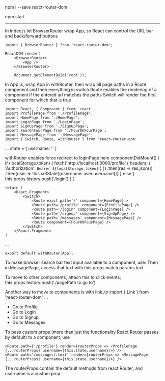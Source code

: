 npm i --save react-router-dom

npm start


----
In index.js let BrowserRouter wrap App, so React can control the URL bar and back/forward buttons

	import { BrowserRouter } from 'react-router-dom';

	ReactDOM.render(
		<BrowserRouter>
			<App />
		</BrowserRouter>
		, 
		document.getElementById('root'));


In App.js, wrap App in withRouter, then wrap all page paths in a Route component and then everything in switch
Route enables the rendering of a component if the entered url matches the paths
Switch will render the first component for which that is true

    import React, { Component } from 'react';
    import ProfilePage from './ProfilePage';
    import HomePage from './HomePage';
    import LoginPage from './LoginPage';
    import SignUpPage from './SignUpPage';
    import FourOhFourPage from './FourOhFourPage';
    import MessagePage from './MessagePage';
    import { Switch, Route, withRouter } from 'react-router-dom'
  ...
    state = {
      username: ''
    }

withRouter enables force redirect to loginPage here
    componentDidMount() {
      if (localStorage.token) {
        fetch('http://localhost:3000/profile',{
          headers: {
            'Authorization': `Bearer ${localStorage.token}`
          }
        })
        .then(res => res.json())
        .then(user => this.setState({username: user.username}))
      } else {
        this.props.history.push('/login')
      }
    }

	return (
		<React.Fragment>
			<Switch>
				<Route exact path='/' component={HomePage} >
				<Route path='/profile' component={ProfilePage} />
				<Route path='/login' component={LoginPage} />
				<Route path='/signup' component={SignUpPage} />
				<Route path='/messages' component={MessagePage} />
				<Route component={FourOhFourPage} />
			</Switch>
		</React.Fragment>
	)

  ...

    export default withRouter(App);


To make browser search bar text input available to a component, use:
    <Route path='/messages/:text' component={MessagePage} />
Then in MessagePage, access that text with
    this.props.match.params.text

To move to other components, attach this to click events;
    this.props.history.push('./pagePath to go to')

Another way to move to components is with link_to
    import { Link } from 'react-router-dom'
    ...
    <ul>
    <li><Link to="/profile">Go to Profile</Link></li>
    <li><Link to="/login">Go to Login</Link></li>
    <li><Link to="/signup">Go to Signup</Link></li>
    <li><Link to="/messages/add a message using path params!">Go to Messages</Link></li>
    </ul>


To pass custom props (more than just the functionality React Router passes by default) to a component, use

    <Route path={'/profile'} render={routerProps => <ProfilePage {...routerProps} username={this.state.username}/>} />
    <Route path='/messages/:text' render={routerProps => <MessagePage {...routerProps} username={this.state.username}/>} />

The routerProps contain the default methods from react Router, and username is a custom prop






